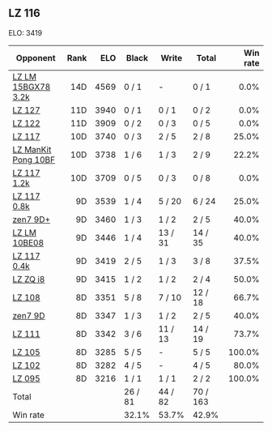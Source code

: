 ## LZ 116 ##

ELO: 3419

Opponent | Rank | ELO | Black | Write | Total | Win rate
---------|-----:|----:|-------|-------|-------|-------:
[LZ LM 15BGX78 3.2k](LZ%20LM%2015BGX78%203.2k.md) | 14D | 4569 | 0 / 1 | - | 0 / 1 | 0.0%
[LZ 127](LZ%20127.md) | 11D | 3940 | 0 / 1 | 0 / 1 | 0 / 2 | 0.0%
[LZ 122](LZ%20122.md) | 11D | 3909 | 0 / 2 | 0 / 3 | 0 / 5 | 0.0%
[LZ 117](LZ%20117.md) | 10D | 3740 | 0 / 3 | 2 / 5 | 2 / 8 | 25.0%
[LZ ManKit Pong 10BF](LZ%20ManKit%20Pong%2010BF.md) | 10D | 3738 | 1 / 6 | 1 / 3 | 2 / 9 | 22.2%
[LZ 117 1.2k](LZ%20117%201.2k.md) | 10D | 3709 | 0 / 5 | 0 / 3 | 0 / 8 | 0.0%
[LZ 117 0.8k](LZ%20117%200.8k.md) | 9D | 3539 | 1 / 4 | 5 / 20 | 6 / 24 | 25.0%
[zen7 9D+](zen7%209D+.md) | 9D | 3460 | 1 / 3 | 1 / 2 | 2 / 5 | 40.0%
[LZ LM 10BE08](LZ%20LM%2010BE08.md) | 9D | 3446 | 1 / 4 | 13 / 31 | 14 / 35 | 40.0%
[LZ 117 0.4k](LZ%20117%200.4k.md) | 9D | 3419 | 2 / 5 | 1 / 3 | 3 / 8 | 37.5%
[LZ ZQ i8](LZ%20ZQ%20i8.md) | 9D | 3415 | 1 / 2 | 1 / 2 | 2 / 4 | 50.0%
[LZ 108](LZ%20108.md) | 8D | 3351 | 5 / 8 | 7 / 10 | 12 / 18 | 66.7%
[zen7 9D](zen7%209D.md) | 8D | 3347 | 1 / 3 | 1 / 2 | 2 / 5 | 40.0%
[LZ 111](LZ%20111.md) | 8D | 3342 | 3 / 6 | 11 / 13 | 14 / 19 | 73.7%
[LZ 105](LZ%20105.md) | 8D | 3285 | 5 / 5 | - | 5 / 5 | 100.0%
[LZ 102](LZ%20102.md) | 8D | 3282 | 4 / 5 | - | 4 / 5 | 80.0%
[LZ 095](LZ%20095.md) | 8D | 3216 | 1 / 1 | 1 / 1 | 2 / 2 | 100.0%
Total | | | 26 / 81 | 44 / 82 | 70 / 163 | 
Win rate| | | 32.1% | 53.7% | 42.9% | 
